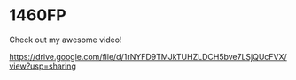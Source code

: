 # 1460FP

Check out my awesome video!

https://drive.google.com/file/d/1rNYFD9TMJkTUHZLDCH5bve7LSjQUcFVX/view?usp=sharing
